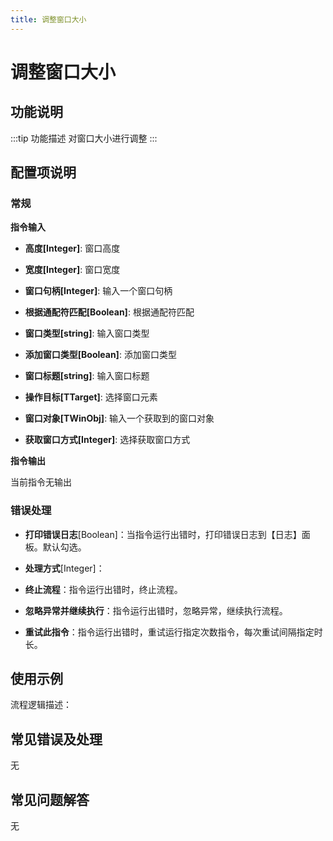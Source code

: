 ```yaml
---
title: 调整窗口大小
---
```


# 调整窗口大小

## 功能说明

:::tip 功能描述
对窗口大小进行调整
:::

## 配置项说明

### 常规

**指令输入**

- **高度[Integer]**: 窗口高度

- **宽度[Integer]**: 窗口宽度

- **窗口句柄[Integer]**: 输入一个窗口句柄

- **根据通配符匹配[Boolean]**: 根据通配符匹配

- **窗口类型[string]**: 输入窗口类型

- **添加窗口类型[Boolean]**: 添加窗口类型

- **窗口标题[string]**: 输入窗口标题

- **操作目标[TTarget]**: 选择窗口元素

- **窗口对象[TWinObj]**: 输入一个获取到的窗口对象

- **获取窗口方式[Integer]**: 选择获取窗口方式


**指令输出**

当前指令无输出

### 错误处理

- **打印错误日志**[Boolean]：当指令运行出错时，打印错误日志到【日志】面板。默认勾选。

- **处理方式**[Integer]：

 - **终止流程**：指令运行出错时，终止流程。

 - **忽略异常并继续执行**：指令运行出错时，忽略异常，继续执行流程。

 - **重试此指令**：指令运行出错时，重试运行指定次数指令，每次重试间隔指定时长。

## 使用示例

流程逻辑描述：

## 常见错误及处理

无

## 常见问题解答

无

